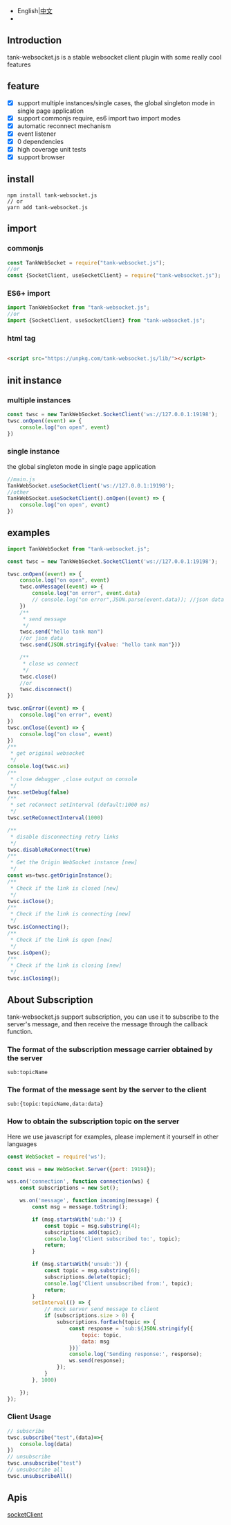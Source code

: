 * English|[中文](README_zh.md)
* 
## Introduction

tank-websocket.js is a stable websocket client plugin with some really cool features

## feature

- [x] support multiple instances/single cases, the global singleton mode in single page application
- [x] support commonjs require, es6 import two import modes
- [x] automatic reconnect mechanism
- [x] event listener
- [x] 0 dependencies
- [x] high coverage unit tests
- [x] support browser

## install

```shell
npm install tank-websocket.js
// or
yarn add tank-websocket.js
```

## import

### commonjs

```javascript
const TankWebSocket = require("tank-websocket.js");
//or
const {SocketClient, useSocketClient} = require("tank-websocket.js");
```

### ES6+ import

```javascript
import TankWebSocket from "tank-websocket.js";
//or
import {SocketClient, useSocketClient} from "tank-websocket.js";
```

### html tag

```html

<script src="https://unpkg.com/tank-websocket.js/lib/"></script>
```

## init instance

### multiple instances

```javascript
const twsc = new TankWebSocket.SocketClient('ws://127.0.0.1:19198');
twsc.onOpen((event) => {
    console.log("on open", event)
})
```

### single instance

the global singleton mode in single page application

```javascript
//main.js
TankWebSocket.useSocketClient('ws://127.0.0.1:19198');
//other
TankWebSocket.useSocketClient().onOpen((event) => {
    console.log("on open", event)
})
```

## examples

```javascript
import TankWebSocket from "tank-websocket.js";

const twsc = new TankWebSocket.SocketClient('ws://127.0.0.1:19198');

twsc.onOpen((event) => {
    console.log("on open", event)
    twsc.onMessage((event) => {
        console.log("on error", event.data)
        // console.log("on error",JSON.parse(event.data)); //json data
    })
    /**
     * send message
     */
    twsc.send("hello tank man")
    //or json data
    twsc.send(JSON.stringify({value: "hello tank man"}))

    /**
     * close ws connect
     */
    twsc.close()
    //or
    twsc.disconnect()
})

twsc.onError((event) => {
    console.log("on error", event)
})
twsc.onClose((event) => {
    console.log("on close", event)
})
/**
 * get original websocket
 */
console.log(twsc.ws)
/**
 * close debugger ,close output on console
 */
twsc.setDebug(false)
/**
 * set reConnect setInterval (default:1000 ms)
 */
twsc.setReConnectInterval(1000)

/**
 * disable disconnecting retry links
 */
twsc.disableReConnect(true)
/**
 * Get the Origin WebSocket instance [new]
 */
const ws=twsc.getOriginInstance();
/**
 * Check if the link is closed [new]
 */
twsc.isClose();
/**
 * Check if the link is connecting [new]
 */
twsc.isConnecting();
/**
 * Check if the link is open [new]
 */
twsc.isOpen();
/**
 * Check if the link is closing [new]
 */
twsc.isClosing();

```
## About Subscription
tank-websocket.js support subscription, you can use it to subscribe to the server's message, and then receive the message through the callback function.

### The format of the subscription message carrier obtained by the server
`sub:topicName`
### The format of the message sent by the server to the client
`sub:{topic:topicName,data:data}`
### How to obtain the subscription topic on the server
Here we use javascript for examples, please implement it yourself in other languages
```javascript
const WebSocket = require('ws');

const wss = new WebSocket.Server({port: 19198});

wss.on('connection', function connection(ws) {
    const subscriptions = new Set();

    ws.on('message', function incoming(message) {
        const msg = message.toString();

        if (msg.startsWith('sub:')) {
            const topic = msg.substring(4);
            subscriptions.add(topic);
            console.log('Client subscribed to:', topic);
            return;
        }

        if (msg.startsWith('unsub:')) {
            const topic = msg.substring(6);
            subscriptions.delete(topic);
            console.log('Client unsubscribed from:', topic);
            return;
        }
        setInterval(() => {
            // mock server send message to client
            if (subscriptions.size > 0) {
                subscriptions.forEach(topic => {
                    const response = `sub:${JSON.stringify({
                        topic: topic,
                        data: msg
                    })}`
                    console.log('Sending response:', response);
                    ws.send(response);
                });
            }
        }, 1000)

    });
});

```

### Client Usage
```javascript
// subscribe
twsc.subscribe("test",(data)=>{
    console.log(data)
})
// unsubscribe
twsc.unsubscribe("test")
// unsubscribe all
twsc.unsubscribeAll()
```

## Apis
[socketClient](./types/socketClient.d.ts)
